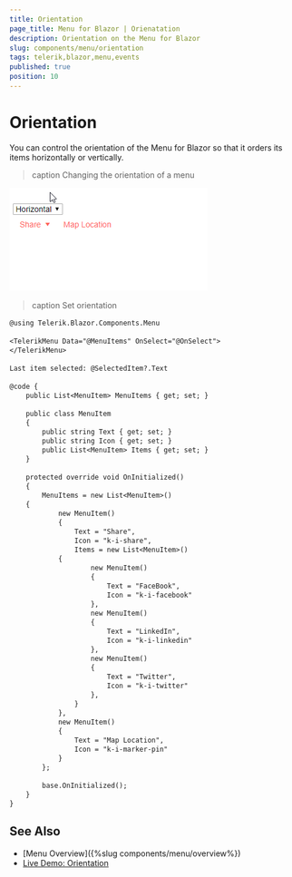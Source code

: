 ```yaml
---
title: Orientation
page_title: Menu for Blazor | Orienatation
description: Orientation on the Menu for Blazor
slug: components/menu/orientation
tags: telerik,blazor,menu,events
published: true
position: 10
---
```


# Orientation

You can control the orientation of the Menu for Blazor so that it orders its items horizontally or vertically.

>caption Changing the orientation of a menu

![](images/menu-change-orientation.gif)

>caption Set orientation

````CSHTML
@using Telerik.Blazor.Components.Menu

<TelerikMenu Data="@MenuItems" OnSelect="@OnSelect">
</TelerikMenu>

Last item selected: @SelectedItem?.Text

@code {
    public List<MenuItem> MenuItems { get; set; }

    public class MenuItem
    {
        public string Text { get; set; }
        public string Icon { get; set; }
        public List<MenuItem> Items { get; set; }
    }

    protected override void OnInitialized()
    {
        MenuItems = new List<MenuItem>()
    {
            new MenuItem()
            {
                Text = "Share",
                Icon = "k-i-share",
                Items = new List<MenuItem>()
            {
                    new MenuItem()
                    {
                        Text = "FaceBook",
                        Icon = "k-i-facebook"
                    },
                    new MenuItem()
                    {
                        Text = "LinkedIn",
                        Icon = "k-i-linkedin"
                    },
                    new MenuItem()
                    {
                        Text = "Twitter",
                        Icon = "k-i-twitter"
                    },
                }
            },
            new MenuItem()
            {
                Text = "Map Location",
                Icon = "k-i-marker-pin"
            }
        };

        base.OnInitialized();
    }
}
````


## See Also

* [Menu Overview]({%slug components/menu/overview%})
* [Live Demo: Orientation](https://demos.telerik.com/blazor-ui/menu/orientation)
